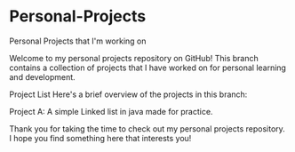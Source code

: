 # Personal-Projects
Personal Projects that I'm working on


Welcome to my personal projects repository on GitHub! This branch contains a collection of projects that I have worked on for personal learning and development.

Project List
Here's a brief overview of the projects in this branch:

Project A: A simple Linked list in java made for practice.


Thank you for taking the time to check out my personal projects repository. I hope you find something here that interests you!
